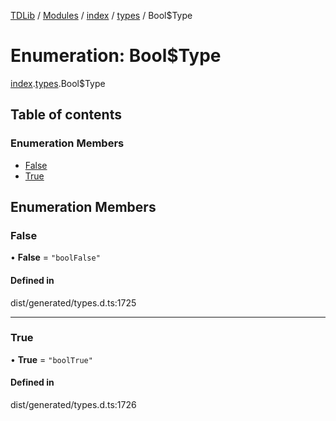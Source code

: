 [TDLib](../README.md) / [Modules](../modules.md) / [index](../modules/index.md) / [types](../modules/index.types.md) / Bool$Type

# Enumeration: Bool$Type

[index](../modules/index.md).[types](../modules/index.types.md).Bool$Type

## Table of contents

### Enumeration Members

- [False](index.types.Bool_Type.md#false)
- [True](index.types.Bool_Type.md#true)

## Enumeration Members

### False

• **False** = ``"boolFalse"``

#### Defined in

dist/generated/types.d.ts:1725

___

### True

• **True** = ``"boolTrue"``

#### Defined in

dist/generated/types.d.ts:1726
